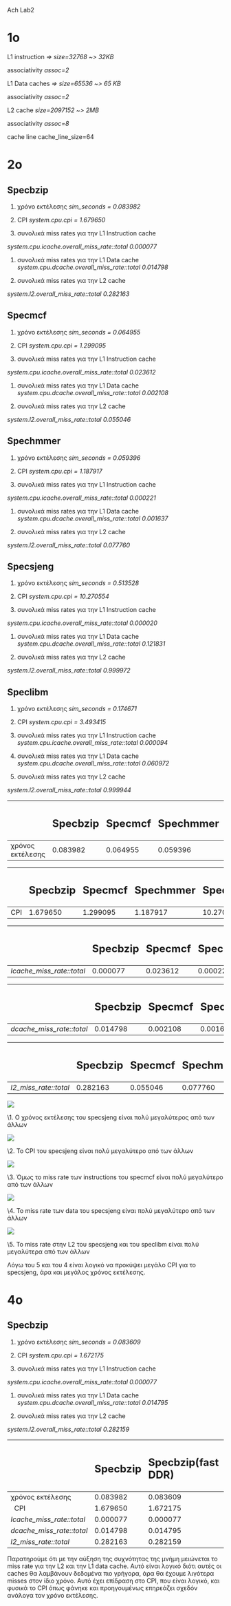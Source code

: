 ﻿Ach Lab2

# 1o
L1 instruction   *=> size=32768 ~> 32KB*

associativity *assoc=2*

L1 Data caches  *=> size=65536 ~> 65 KB*

associativity *assoc=2*

L2 cache *size=2097152  ~>  2MB*

associativity *assoc=8*

cache line	cache\_line\_size=64

# 2o

## Specbzip
1) χρόνο εκτέλεσης			*sim\_seconds  =  0.083982*
1) CPI 					*system.cpu.cpi  =  1.679650*

1) συνολικά miss rates για την L1 Instruction cache

*system.cpu.icache.overall\_miss\_rate::total     0.000077*

1) συνολικά miss rates για την L1 Data cache *system.cpu.dcache.overall\_miss\_rate::total     0.014798*

1) συνολικά miss rates για την L2 cache 

*system.l2.overall\_miss\_rate::total           0.282163*

## Specmcf
1) χρόνο εκτέλεσης			*sim\_seconds  =  0.064955*
1) CPI 					*system.cpu.cpi  =  1.299095*

1) συνολικά miss rates για την L1 Instruction cache

*system.cpu.icache.overall\_miss\_rate::total     0.023612*

1) συνολικά miss rates για την L1 Data cache *system.cpu.dcache.overall\_miss\_rate::total     0.002108*

1) συνολικά miss rates για την L2 cache 

*system.l2.overall\_miss\_rate::total           0.055046*

## Spechmmer
1) χρόνο εκτέλεσης			*sim\_seconds  =  0.059396*
1) CPI 					*system.cpu.cpi  =  1.187917*

1) συνολικά miss rates για την L1 Instruction cache

*system.cpu.icache.overall\_miss\_rate::total     0.000221*

1) συνολικά miss rates για την L1 Data cache *system.cpu.dcache.overall\_miss\_rate::total     0.001637*

1) συνολικά miss rates για την L2 cache 

*system.l2.overall\_miss\_rate::total           0.077760*

## Specsjeng
1) χρόνο εκτέλεσης			*sim\_seconds  =  0.513528*
1) CPI 					*system.cpu.cpi  =  10.270554*

1) συνολικά miss rates για την L1 Instruction cache

*system.cpu.icache.overall\_miss\_rate::total     0.000020*

1) συνολικά miss rates για την L1 Data cache *system.cpu.dcache.overall\_miss\_rate::total     0.121831*

1) συνολικά miss rates για την L2 cache 

*system.l2.overall\_miss\_rate::total           0.999972*

## Speclibm
1) χρόνο εκτέλεσης			*sim\_seconds  =  0.174671*
1) CPI 					*system.cpu.cpi  =* *3.493415*

1) συνολικά miss rates για την L1 Instruction cache *system.cpu.icache.overall\_miss\_rate::total     0.000094*

1) συνολικά miss rates για την L1 Data cache *system.cpu.dcache.overall\_miss\_rate::total     0.060972*

1) συνολικά miss rates για την L2 cache 

*system.l2.overall\_miss\_rate::total           0.999944*


|<h2></h2>|<h2>Specbzip</h2>|<h2>Specmcf</h2>|<h2>Spechmmer</h2>|<h2>Specsjeng</h2>|<h2>Speclibm</h2>|
| :- | :- | :- | :- | :- | :- |
|χρόνος εκτέλεσης|0.083982|0.064955|0.059396|0.513528|0.174671|


|<h2></h2>|<h2>Specbzip</h2>|<h2>Specmcf</h2>|<h2>Spechmmer</h2>|<h2>Specsjeng</h2>|<h2>Speclibm</h2>|
| :- | :- | :- | :- | :- | :- |
|CPI|1.679650|1.299095|1.187917|10.270554|3.493415|


|<h2></h2>|<h2>Specbzip</h2>|<h2>Specmcf</h2>|<h2>Spechmmer</h2>|<h2>Specsjeng</h2>|<h2>Speclibm</h2>|
| :- | :- | :- | :- | :- | :- |
|*Icache\_miss\_rate::total*|0.000077|0.023612|0.000221|0.000020|0.000094|


|<h2></h2>|<h2>Specbzip</h2>|<h2>Specmcf</h2>|<h2>Spechmmer</h2>|<h2>Specsjeng</h2>|<h2>Speclibm</h2>|
| :- | :- | :- | :- | :- | :- |
|*dcache\_miss\_rate::total*|0.014798|0.002108|0.001637|0.121831|0.060972|


|<h2></h2>|<h2>Specbzip</h2>|<h2>Specmcf</h2>|<h2>Spechmmer</h2>|<h2>Specsjeng</h2>|<h2>Speclibm</h2>|
| :- | :- | :- | :- | :- | :- |
|*l2\_miss\_rate::total*|0.282163|0.055046|0.077760|0.999972|0.999944|

![](Aspose.Words.f3488851-f0ed-4cf6-b351-049795c663bc.001.png)

\1.	Ο χρόνος εκτέλεσης του specsjeng είναι πολύ μεγαλύτερος από των άλλων

![](Aspose.Words.f3488851-f0ed-4cf6-b351-049795c663bc.002.png)

\2.	Το CPI του specsjeng είναι πολύ μεγαλύτερο από των άλλων


![](Aspose.Words.f3488851-f0ed-4cf6-b351-049795c663bc.003.png)

\3.	Όμως το miss rate των instructions του specmcf είναι πολύ μεγαλύτερο από των άλλων

![](Aspose.Words.f3488851-f0ed-4cf6-b351-049795c663bc.004.png)

\4.	Το miss rate των data του specsjeng είναι πολύ μεγαλύτερο από των άλλων


![](Aspose.Words.f3488851-f0ed-4cf6-b351-049795c663bc.005.png)

\5.	Το miss rate στην L2 του specsjeng και του speclibm είναι πολύ μεγαλύτερα από των άλλων

Λόγω του 5 και του 4 είναι λογικό να προκύψει μεγάλο CPI για το specsjeng, άρα και μεγάλος χρόνος εκτέλεσης.
# 4o
## Specbzip
1) χρόνο εκτέλεσης			*sim\_seconds  =  0.083609*
1) CPI 					*system.cpu.cpi  =  1.672175*

1) συνολικά miss rates για την L1 Instruction cache

*system.cpu.icache.overall\_miss\_rate::total     0.000077*

1) συνολικά miss rates για την L1 Data cache *system.cpu.dcache.overall\_miss\_rate::total     0.014795*

1) συνολικά miss rates για την L2 cache 

*system.l2.overall\_miss\_rate::total           0.282159*


|<h2></h2>|<h2>Specbzip</h2>|<h2>Specbzip(fast DDR)</h2>|<h2>%</h2>|
| :- | :- | :- | :- |
|χρόνος εκτέλεσης|0.083982|0.083609|-0.4441|
|` `CPI|1.679650|1.672175|-0.4465|
|*Icache\_miss\_rate::total*|0.000077|0.000077|0|
|*dcache\_miss\_rate::total*|0.014798|0.014795|-0.02|
|*l2\_miss\_rate::total*|0.282163|0.282159|-0.0014|



Παρατηρούμε ότι με την αύξηση της συχνότητας της μνήμη μειώνεται το miss rate για την L2 και την L1 data cache. Αυτό είναι λογικό διότι αυτές οι caches θα λαμβάνουν δεδομένα πιο γρήγορα, άρα θα έχουμε λιγότερα misses στον ίδιο χρόνο. Αυτό έχει επίδραση στο CPI, που είναι λογικό, και φυσικά το CPI όπως φάνηκε και προηγουμένως επηρεάζει σχεδόν ανάλογα τον χρόνο εκτέλεσης.

